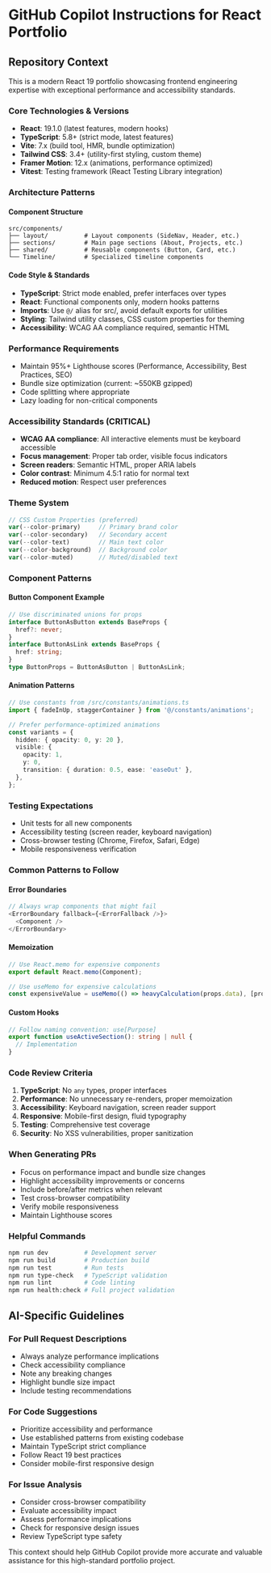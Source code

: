 # GitHub Copilot Instructions for React Portfolio

## Repository Context

This is a modern React 19 portfolio showcasing frontend engineering expertise with exceptional performance and accessibility standards.

### Core Technologies & Versions

- **React**: 19.1.0 (latest features, modern hooks)
- **TypeScript**: 5.8+ (strict mode, latest features)
- **Vite**: 7.x (build tool, HMR, bundle optimization)
- **Tailwind CSS**: 3.4+ (utility-first styling, custom theme)
- **Framer Motion**: 12.x (animations, performance optimized)
- **Vitest**: Testing framework (React Testing Library integration)

### Architecture Patterns

#### Component Structure

```
src/components/
├── layout/          # Layout components (SideNav, Header, etc.)
├── sections/        # Main page sections (About, Projects, etc.)
├── shared/          # Reusable components (Button, Card, etc.)
└── Timeline/        # Specialized timeline components
```

#### Code Style & Standards

- **TypeScript**: Strict mode enabled, prefer interfaces over types
- **React**: Functional components only, modern hooks patterns
- **Imports**: Use `@/` alias for src/, avoid default exports for utilities
- **Styling**: Tailwind utility classes, CSS custom properties for theming
- **Accessibility**: WCAG AA compliance required, semantic HTML

### Performance Requirements

- Maintain 95%+ Lighthouse scores (Performance, Accessibility, Best Practices, SEO)
- Bundle size optimization (current: ~550KB gzipped)
- Code splitting where appropriate
- Lazy loading for non-critical components

### Accessibility Standards (CRITICAL)

- **WCAG AA compliance**: All interactive elements must be keyboard accessible
- **Focus management**: Proper tab order, visible focus indicators
- **Screen readers**: Semantic HTML, proper ARIA labels
- **Color contrast**: Minimum 4.5:1 ratio for normal text
- **Reduced motion**: Respect user preferences

### Theme System

```typescript
// CSS Custom Properties (preferred)
var(--color-primary)     // Primary brand color
var(--color-secondary)   // Secondary accent
var(--color-text)        // Main text color
var(--color-background)  // Background color
var(--color-muted)       // Muted/disabled text
```

### Component Patterns

#### Button Component Example

```typescript
// Use discriminated unions for props
interface ButtonAsButton extends BaseProps {
  href?: never;
}
interface ButtonAsLink extends BaseProps {
  href: string;
}
type ButtonProps = ButtonAsButton | ButtonAsLink;
```

#### Animation Patterns

```typescript
// Use constants from /src/constants/animations.ts
import { fadeInUp, staggerContainer } from '@/constants/animations';

// Prefer performance-optimized animations
const variants = {
  hidden: { opacity: 0, y: 20 },
  visible: {
    opacity: 1,
    y: 0,
    transition: { duration: 0.5, ease: 'easeOut' },
  },
};
```

### Testing Expectations

- Unit tests for all new components
- Accessibility testing (screen reader, keyboard navigation)
- Cross-browser testing (Chrome, Firefox, Safari, Edge)
- Mobile responsiveness verification

### Common Patterns to Follow

#### Error Boundaries

```typescript
// Always wrap components that might fail
<ErrorBoundary fallback={<ErrorFallback />}>
  <Component />
</ErrorBoundary>
```

#### Memoization

```typescript
// Use React.memo for expensive components
export default React.memo(Component);

// Use useMemo for expensive calculations
const expensiveValue = useMemo(() => heavyCalculation(props.data), [props.data]);
```

#### Custom Hooks

```typescript
// Follow naming convention: use[Purpose]
export function useActiveSection(): string | null {
  // Implementation
}
```

### Code Review Criteria

1. **TypeScript**: No `any` types, proper interfaces
2. **Performance**: No unnecessary re-renders, proper memoization
3. **Accessibility**: Keyboard navigation, screen reader support
4. **Responsive**: Mobile-first design, fluid typography
5. **Testing**: Comprehensive test coverage
6. **Security**: No XSS vulnerabilities, proper sanitization

### When Generating PRs

- Focus on performance impact and bundle size changes
- Highlight accessibility improvements or concerns
- Include before/after metrics when relevant
- Test cross-browser compatibility
- Verify mobile responsiveness
- Maintain Lighthouse scores

### Helpful Commands

```bash
npm run dev          # Development server
npm run build        # Production build
npm run test         # Run tests
npm run type-check   # TypeScript validation
npm run lint         # Code linting
npm run health:check # Full project validation
```

## AI-Specific Guidelines

### For Pull Request Descriptions

- Always analyze performance implications
- Check accessibility compliance
- Note any breaking changes
- Highlight bundle size impact
- Include testing recommendations

### For Code Suggestions

- Prioritize accessibility and performance
- Use established patterns from existing codebase
- Maintain TypeScript strict compliance
- Follow React 19 best practices
- Consider mobile-first responsive design

### For Issue Analysis

- Consider cross-browser compatibility
- Evaluate accessibility impact
- Assess performance implications
- Check for responsive design issues
- Review TypeScript type safety

This context should help GitHub Copilot provide more accurate and valuable assistance for this high-standard portfolio project.
